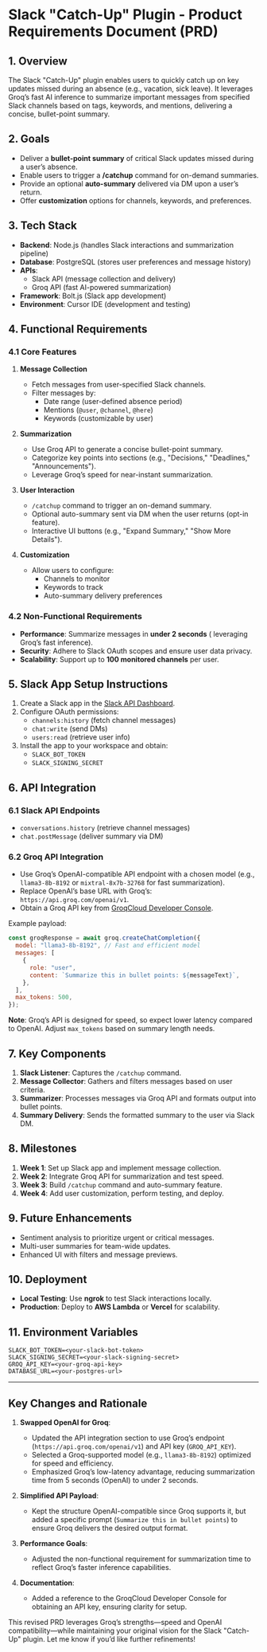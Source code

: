 # Slack "Catch-Up" Plugin - Product Requirements Document (PRD)

## 1. Overview

The Slack "Catch-Up" plugin enables users to quickly catch up on key updates missed during an absence (e.g., vacation, sick leave). It leverages Groq’s fast AI inference to summarize important messages from specified Slack channels based on tags, keywords, and mentions, delivering a concise, bullet-point summary.

## 2. Goals

- Deliver a **bullet-point summary** of critical Slack updates missed during a user’s absence.
- Enable users to trigger a **/catchup** command for on-demand summaries.
- Provide an optional **auto-summary** delivered via DM upon a user’s return.
- Offer **customization** options for channels, keywords, and preferences.

## 3. Tech Stack

- **Backend**: Node.js (handles Slack interactions and summarization pipeline)
- **Database**: PostgreSQL (stores user preferences and message history)
- **APIs**:
  - Slack API (message collection and delivery)
  - Groq API (fast AI-powered summarization)
- **Framework**: Bolt.js (Slack app development)
- **Environment**: Cursor IDE (development and testing)

## 4. Functional Requirements

### 4.1 Core Features

1. **Message Collection**

   - Fetch messages from user-specified Slack channels.
   - Filter messages by:
     - Date range (user-defined absence period)
     - Mentions (`@user`, `@channel`, `@here`)
     - Keywords (customizable by user)

2. **Summarization**

   - Use Groq API to generate a concise bullet-point summary.
   - Categorize key points into sections (e.g., "Decisions," "Deadlines," "Announcements").
   - Leverage Groq’s speed for near-instant summarization.

3. **User Interaction**

   - `/catchup` command to trigger an on-demand summary.
   - Optional auto-summary sent via DM when the user returns (opt-in feature).
   - Interactive UI buttons (e.g., "Expand Summary," "Show More Details").

4. **Customization**
   - Allow users to configure:
     - Channels to monitor
     - Keywords to track
     - Auto-summary delivery preferences

### 4.2 Non-Functional Requirements

- **Performance**: Summarize messages in **under 2 seconds** ( leveraging Groq’s fast inference).
- **Security**: Adhere to Slack OAuth scopes and ensure user data privacy.
- **Scalability**: Support up to **100 monitored channels** per user.

## 5. Slack App Setup Instructions

1. Create a Slack app in the [Slack API Dashboard](https://api.slack.com/apps).
2. Configure OAuth permissions:
   - `channels:history` (fetch channel messages)
   - `chat:write` (send DMs)
   - `users:read` (retrieve user info)
3. Install the app to your workspace and obtain:
   - `SLACK_BOT_TOKEN`
   - `SLACK_SIGNING_SECRET`

## 6. API Integration

### 6.1 Slack API Endpoints

- `conversations.history` (retrieve channel messages)
- `chat.postMessage` (deliver summary via DM)

### 6.2 Groq API Integration

- Use Groq’s OpenAI-compatible API endpoint with a chosen model (e.g., `llama3-8b-8192` or `mixtral-8x7b-32768` for fast summarization).
- Replace OpenAI’s base URL with Groq’s: `https://api.groq.com/openai/v1`.
- Obtain a Groq API key from [GroqCloud Developer Console](https://console.groq.com).

Example payload:

```javascript
const groqResponse = await groq.createChatCompletion({
  model: "llama3-8b-8192", // Fast and efficient model
  messages: [
    {
      role: "user",
      content: `Summarize this in bullet points: ${messageText}`,
    },
  ],
  max_tokens: 500,
});
```

**Note**: Groq’s API is designed for speed, so expect lower latency compared to OpenAI. Adjust `max_tokens` based on summary length needs.

## 7. Key Components

1. **Slack Listener**: Captures the `/catchup` command.
2. **Message Collector**: Gathers and filters messages based on user criteria.
3. **Summarizer**: Processes messages via Groq API and formats output into bullet points.
4. **Summary Delivery**: Sends the formatted summary to the user via Slack DM.

## 8. Milestones

1. **Week 1**: Set up Slack app and implement message collection.
2. **Week 2**: Integrate Groq API for summarization and test speed.
3. **Week 3**: Build `/catchup` command and auto-summary feature.
4. **Week 4**: Add user customization, perform testing, and deploy.

## 9. Future Enhancements

- Sentiment analysis to prioritize urgent or critical messages.
- Multi-user summaries for team-wide updates.
- Enhanced UI with filters and message previews.

## 10. Deployment

- **Local Testing**: Use **ngrok** to test Slack interactions locally.
- **Production**: Deploy to **AWS Lambda** or **Vercel** for scalability.

## 11. Environment Variables

```
SLACK_BOT_TOKEN=<your-slack-bot-token>
SLACK_SIGNING_SECRET=<your-slack-signing-secret>
GROQ_API_KEY=<your-groq-api-key>
DATABASE_URL=<your-postgres-url>
```

---

## Key Changes and Rationale

1. **Swapped OpenAI for Groq**:

   - Updated the API integration section to use Groq’s endpoint (`https://api.groq.com/openai/v1`) and API key (`GROQ_API_KEY`).
   - Selected a Groq-supported model (e.g., `llama3-8b-8192`) optimized for speed and efficiency.
   - Emphasized Groq’s low-latency advantage, reducing summarization time from 5 seconds (OpenAI) to under 2 seconds.

2. **Simplified API Payload**:

   - Kept the structure OpenAI-compatible since Groq supports it, but added a specific prompt (`Summarize this in bullet points`) to ensure Groq delivers the desired output format.

3. **Performance Goals**:

   - Adjusted the non-functional requirement for summarization time to reflect Groq’s faster inference capabilities.

4. **Documentation**:
   - Added a reference to the GroqCloud Developer Console for obtaining an API key, ensuring clarity for setup.

This revised PRD leverages Groq’s strengths—speed and OpenAI compatibility—while maintaining your original vision for the Slack "Catch-Up" plugin. Let me know if you’d like further refinements!
